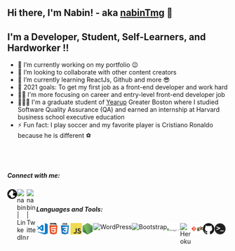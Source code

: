 ## Hi there, I'm Nabin! - aka [nabinTmg][website] 👋

## I'm a Developer, Student, Self-Learners, and Hardworker !!

- 🌱 I’m currently working on my portfolio 😉
- 👯 I’m looking to collaborate with other content creators
- 📖 I’m currently learning ReactJs, Github and more 😎
- 🥅 2021 goals: To get my first job as a front-end developer and work hard
- 👨‍💼 I'm more focusing on career and entry-level front-end developer job
- 👨🏻‍🎓 I'm a graduate student of [Yearup] Greater Boston where I studied Software Quality Assurance (QA) and earned an internship at Harvard business school executive education
- ⚡ Fun fact: I play soccer and my favorite player is Cristiano Ronaldo because he is different ⚽️

<br />
<br />

##### Connect with me:

[<img align="left" alt="nabin" width="22px" src="https://raw.githubusercontent.com/iconic/open-iconic/master/svg/globe.svg" />][website]
[<img align="left" alt="nabin | LinkedIn" width="22px" src="https://cdn.jsdelivr.net/npm/simple-icons@v3/icons/linkedin.svg" />][linkedin]
[<img align="left" alt="nabin | Twitter" width="22px" src="https://cdn.jsdelivr.net/npm/simple-icons@v3/icons/twitter.svg" />][twitter]

<br />

##### Languages and Tools:

[<img align="left" alt="Visual Studio Code" width="26px" src="https://raw.githubusercontent.com/github/explore/80688e429a7d4ef2fca1e82350fe8e3517d3494d/topics/visual-studio-code/visual-studio-code.png" />][null-link]
[<img align="left" alt="HTML5" width="26px" src="https://raw.githubusercontent.com/github/explore/80688e429a7d4ef2fca1e82350fe8e3517d3494d/topics/html/html.png" />][null-link]
[<img align="left" alt="CSS3" width="26px" src="https://raw.githubusercontent.com/github/explore/80688e429a7d4ef2fca1e82350fe8e3517d3494d/topics/css/css.png" />][null-link]
[<img align="left" alt="JavaScript" width="26px" src="https://raw.githubusercontent.com/github/explore/80688e429a7d4ef2fca1e82350fe8e3517d3494d/topics/javascript/javascript.png" />][null-link]
[<img align="left" alt="Node.js" width="26px" src="https://raw.githubusercontent.com/github/explore/80688e429a7d4ef2fca1e82350fe8e3517d3494d/topics/nodejs/nodejs.png" />][null-link]
[<img align="left" alt="WordPress" height="30px" src="https://user-images.githubusercontent.com/68561677/108306850-0bee1300-717b-11eb-838c-821e92ee3d9e.png" />][null-link]
[<img align="left" alt="Bootstrap" height="30px" src="https://user-images.githubusercontent.com/68561677/108307334-a0f10c00-717b-11eb-80fc-9e7c37c9585d.png" />][null-link]
[<img align="left" alt="MongoDB" height="30px" src="https://raw.githubusercontent.com/github/explore/80688e429a7d4ef2fca1e82350fe8e3517d3494d/topics/mongodb/mongodb.png" />][null-link]
[<img align="left" alt="Heroku" width="26px" src="https://user-images.githubusercontent.com/68561677/108307575-034a0c80-717c-11eb-96c7-39ed9218d378.png" />][null-link]
[<img align="left" alt="Git" width="26px" src="https://raw.githubusercontent.com/github/explore/80688e429a7d4ef2fca1e82350fe8e3517d3494d/topics/git/git.png" />][null-link]
[<img align="left" alt="GitHub" width="26px" src="https://raw.githubusercontent.com/github/explore/78df643247d429f6cc873026c0622819ad797942/topics/github/github.png" />][null-link]
[<img align="left" alt="Terminal" width="26px" src="https://raw.githubusercontent.com/github/explore/80688e429a7d4ef2fca1e82350fe8e3517d3494d/topics/terminal/terminal.png" />][null-link]

<br />

[website]: https://nabintmg.com
[twitter]: https://twitter.com/nabin_tg
[linkedin]: https://www.linkedin.com/in/nabin-tmg
[yearup]: https://www.yearup.org/
[null-link]: #
